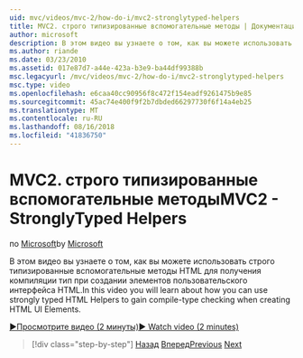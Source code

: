 ```yaml
---
uid: mvc/videos/mvc-2/how-do-i/mvc2-stronglytyped-helpers
title: MVC2. строго типизированные вспомогательные методы | Документация Майкрософт
author: microsoft
description: В этом видео вы узнаете о том, как вы можете использовать строго типизированные вспомогательные методы HTML для получения компиляции тип при создании элементов пользовательского интерфейса HTML.
ms.author: riande
ms.date: 03/23/2010
ms.assetid: 017e87d7-a44e-423a-b3e9-ba44df99388b
msc.legacyurl: /mvc/videos/mvc-2/how-do-i/mvc2-stronglytyped-helpers
msc.type: video
ms.openlocfilehash: e6caa40cc90956f8c472f154eadf9261475b9e85
ms.sourcegitcommit: 45ac74e400f9f2b7dbded66297730f6f14a4eb25
ms.translationtype: MT
ms.contentlocale: ru-RU
ms.lasthandoff: 08/16/2018
ms.locfileid: "41836750"
---
```

<a name="mvc2---stronglytyped-helpers"></a><span data-ttu-id="d9f5a-103">MVC2. строго типизированные вспомогательные методы</span><span class="sxs-lookup"><span data-stu-id="d9f5a-103">MVC2 - StronglyTyped Helpers</span></span>
====================
<span data-ttu-id="d9f5a-104">по [Microsoft](https://github.com/microsoft)</span><span class="sxs-lookup"><span data-stu-id="d9f5a-104">by [Microsoft](https://github.com/microsoft)</span></span>

<span data-ttu-id="d9f5a-105">В этом видео вы узнаете о том, как вы можете использовать строго типизированные вспомогательные методы HTML для получения компиляции тип при создании элементов пользовательского интерфейса HTML.</span><span class="sxs-lookup"><span data-stu-id="d9f5a-105">In this video you will learn about how you can use strongly typed HTML Helpers to gain compile-type checking when creating HTML UI Elements.</span></span>

[<span data-ttu-id="d9f5a-106">&#9654;Просмотрите видео (2 минуты)</span><span class="sxs-lookup"><span data-stu-id="d9f5a-106">&#9654; Watch video (2 minutes)</span></span>](https://channel9.msdn.com/Blogs/ASP-NET-Site-Videos/mvc2-stronglytyped-helpers)

> [!div class="step-by-step"]
> <span data-ttu-id="d9f5a-107">[Назад](mvc2-html-encoding.md)
> [Вперед](mvc2-model-validation.md)</span><span class="sxs-lookup"><span data-stu-id="d9f5a-107">[Previous](mvc2-html-encoding.md)
[Next](mvc2-model-validation.md)</span></span>

